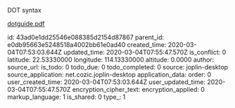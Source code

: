 DOT syntax

[dotguide.pdf](:/4a27584a17ae4071a7d6cbac61731d80)

id: 43ad0e1dd25546e088385d2154d87867
parent_id: e0db95663e5248518a4002bb61e0ad40
created_time: 2020-03-04T07:53:03.644Z
updated_time: 2020-03-04T07:55:47.570Z
is_conflict: 0
latitude: 22.53330000
longitude: 114.13330000
altitude: 0.0000
author: 
source_url: 
is_todo: 0
todo_due: 0
todo_completed: 0
source: joplin-desktop
source_application: net.cozic.joplin-desktop
application_data: 
order: 0
user_created_time: 2020-03-04T07:53:03.644Z
user_updated_time: 2020-03-04T07:55:47.570Z
encryption_cipher_text: 
encryption_applied: 0
markup_language: 1
is_shared: 0
type_: 1